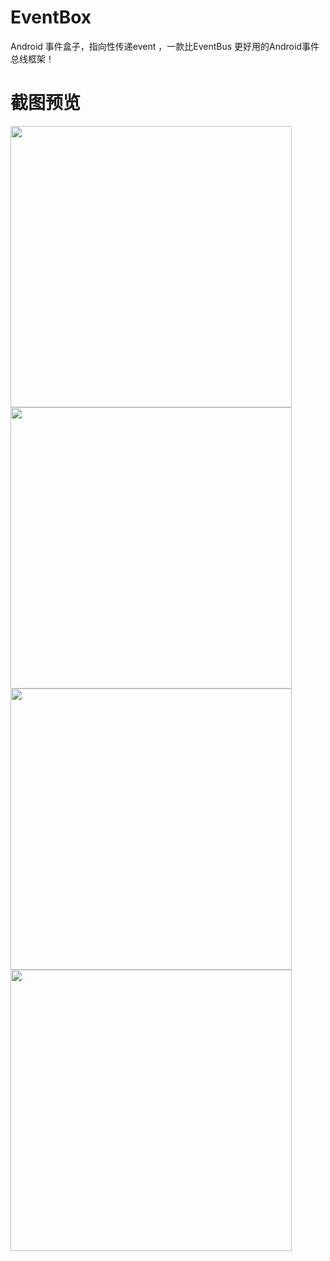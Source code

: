 # EventBox
Android  事件盒子，指向性传递event ，一款比EventBus 更好用的Android事件总线框架！

# 截图预览
<img  width = "450" src = "https://github.com/bigdongdong/ChatView/blob/master/preview/simple_demo0.jpg"></img></br>
<img  width = "450" src = "https://github.com/bigdongdong/ChatView/blob/master/preview/simple_demo2.jpg"></img></br>
<img  width = "450" src = "https://github.com/bigdongdong/ChatView/blob/master/preview/onclick.gif"></img>
<img  width = "450" src = "https://github.com/bigdongdong/ChatView/blob/master/preview/longclick.gif"></img></br>


